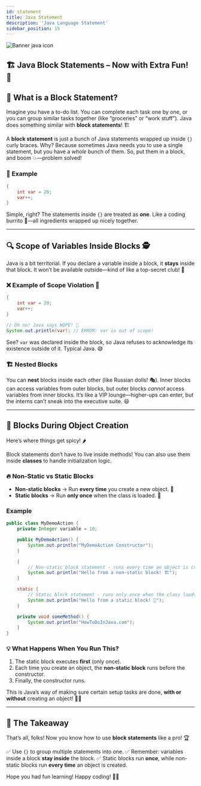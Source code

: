 ```yaml
---
id: statement
title: Java Statement
description: 'Java Language Statement'
sidebar_position: 15
---
```

![Banner java icon](@site/static/img/kits/java/banner-java-icon.png)

## 🏗️ Java Block Statements – Now with Extra Fun! 🎉

## 🤔 What is a Block Statement?

Imagine you have a to-do list. You can complete each task one by one, or you can group similar tasks together (like “groceries” or “work stuff”). Java does something similar with **block statements**! 🏗️

A **block statement** is just a bunch of Java statements wrapped up inside `{}` curly braces. Why? Because sometimes Java needs you to use a single statement, but you have a *whole* bunch of them. So, put them in a block, and boom 💥—problem solved!

### 📌 Example

```java
{
    int var = 20;
    var++;
}
```

Simple, right? The statements inside `{}` are treated as **one**. Like a coding burrito 🌯—all ingredients wrapped up nicely together.

---

## 🔍 Scope of Variables Inside Blocks 🕵️

Java is a bit territorial. If you declare a variable inside a block, it **stays** inside that block. It won’t be available outside—kind of like a top-secret club! 🤫

### ❌ Example of Scope Violation 🚫

```java
{
    int var = 20;
    var++;
}

// Oh no! Java says NOPE! 🚨
System.out.println(var); // ERROR: var is out of scope!
```
See? `var` was declared inside the block, so Java refuses to acknowledge its existence outside of it. Typical Java. 😅

### 🏗️ Nested Blocks

You can **nest** blocks inside each other (like Russian dolls! 🎭). Inner blocks can access variables from outer blocks, but outer blocks *cannot* access variables from inner blocks. It’s like a VIP lounge—higher-ups can enter, but the interns can’t sneak into the executive suite. 😆

---

## 🚀 Blocks During Object Creation

Here’s where things get spicy! 🌶️

Block statements don’t have to live inside methods! You can also use them inside **classes** to handle initialization logic.

### 🔥 Non-Static vs Static Blocks

- **Non-static blocks** → Run **every time** you create a new object. 🔄
- **Static blocks** → Run **only once** when the class is loaded. 🚀

### Example

```java
public class MyDemoAction {
    private Integer variable = 10;

    public MyDemoAction() {
        System.out.println("MyDemoAction Constructor");
    }

    {
        // Non-static block statement - runs every time an object is created!
        System.out.println("Hello from a non-static block! 🏗️");
    }

    static {
        // Static block statement - runs only once when the class loads!
        System.out.println("Hello from a static block! 🚀");
    }

    private void someMethod() {
        System.out.println("HowToDoInJava.com");
    }
}
```

### 💡 What Happens When You Run This?

1. The static block executes **first** (only once).
2. Each time you create an object, the **non-static block** runs before the constructor.
3. Finally, the constructor runs.

This is Java’s way of making sure certain setup tasks are done, **with or without** creating an object! 🎩✨

---

## 🎯 The Takeaway

That’s all, folks! Now you know how to use **block statements** like a pro! 🏆

✅ Use `{}` to group multiple statements into one.
✅ Remember: variables inside a block **stay inside** the block.
✅ Static blocks run **once**, while non-static blocks run **every time** an object is created.

Hope you had fun learning! Happy coding! 🚀🎉

